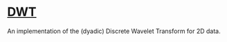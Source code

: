 # [DWT](https://vicente-gonzalez-ruiz.github.io/DWT/docs/)
An implementation of the (dyadic) Discrete Wavelet Transform for 2D data.
